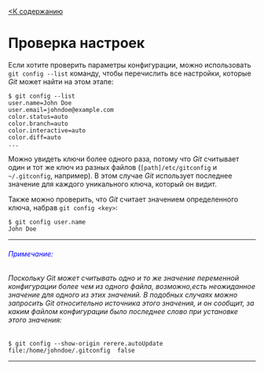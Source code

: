 [<К содержанию](./%D0%9F%D1%80%D0%BE%D1%87%D1%82%D0%B8.md)

# Проверка настроек

Если хотите проверить параметры конфигурации, можно использовать `git config --list` команду, чтобы перечислить все настройки, которые *Git* может найти на этом этапе:

```bush=
$ git config --list
user.name=John Doe
user.email=johndoe@example.com
color.status=auto
color.branch=auto
color.interactive=auto
color.diff=auto
...
```

Можно увидеть ключи более одного раза, потому что *Git* считывает один и тот же ключ из разных файлов (`[path]/etc/gitconfig` и `~/.gitconfig`, например). В этом случае *Git* использует последнее значение для каждого уникального ключа, который он видит.

Также можно проверить, что *Git* считает значением определенного ключа, набрав `git config <key>`:

```bush=
$ git config user.name
John Doe
```

***
###### <font color="blue">Примечание:</font>

###### Поскольку *Git* может считывать одно и то же значение переменной конфигурации более чем из одного файла, возможно,есть неожиданное значение для одного из этих значений. В подобных случаях можно запросить *Git* относительно источника этого значения, и он сообщит, за каким файлом конфигурации было последнее слово при установке этого значения:

```bush=
$ git config --show-origin rerere.autoUpdate file:/home/johndoe/.gitconfig	false
```
***
